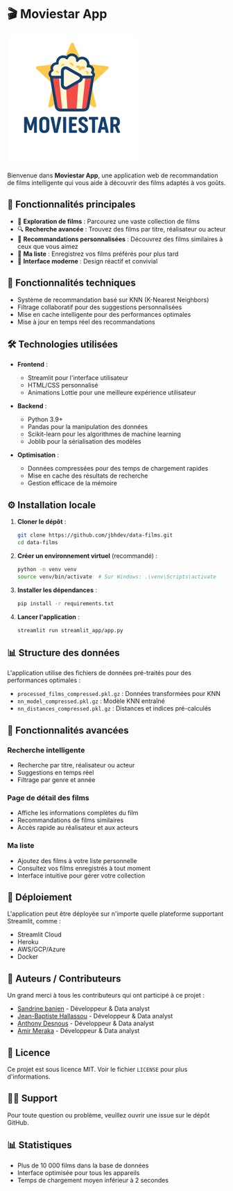 # 🎬 Moviestar App

![Moviestar Logo](streamlit_app/assets/moviestar2.png)

Bienvenue dans **Moviestar App**, une application web de recommandation de films intelligente qui vous aide à découvrir des films adaptés à vos goûts.

## 🌟 Fonctionnalités principales

- 🎥 **Exploration de films** : Parcourez une vaste collection de films
- 🔍 **Recherche avancée** : Trouvez des films par titre, réalisateur ou acteur
- 🤖 **Recommandations personnalisées** : Découvrez des films similaires à ceux que vous aimez
- 💾 **Ma liste** : Enregistrez vos films préférés pour plus tard
- 📱 **Interface moderne** : Design réactif et convivial

## 🎯 Fonctionnalités techniques

- Système de recommandation basé sur KNN (K-Nearest Neighbors)
- Filtrage collaboratif pour des suggestions personnalisées
- Mise en cache intelligente pour des performances optimales
- Mise à jour en temps réel des recommandations

## 🛠️ Technologies utilisées

- **Frontend** : 
  - Streamlit pour l'interface utilisateur
  - HTML/CSS personnalisé
  - Animations Lottie pour une meilleure expérience utilisateur

- **Backend** : 
  - Python 3.9+
  - Pandas pour la manipulation des données
  - Scikit-learn pour les algorithmes de machine learning
  - Joblib pour la sérialisation des modèles

- **Optimisation** :
  - Données compressées pour des temps de chargement rapides
  - Mise en cache des résultats de recherche
  - Gestion efficace de la mémoire

## ⚙️ Installation locale

1. **Cloner le dépôt** :
   ```bash
   git clone https://github.com/jbhdev/data-films.git
   cd data-films
   ```

2. **Créer un environnement virtuel** (recommandé) :
   ```bash
   python -m venv venv
   source venv/bin/activate  # Sur Windows: .\venv\Scripts\activate
   ```

3. **Installer les dépendances** :
   ```bash
   pip install -r requirements.txt
   ```

4. **Lancer l'application** :
   ```bash
   streamlit run streamlit_app/app.py
   ```

## 📊 Structure des données

L'application utilise des fichiers de données pré-traités pour des performances optimales :

- `processed_films_compressed.pkl.gz` : Données transformées pour KNN
- `nn_model_compressed.pkl.gz` : Modèle KNN entraîné
- `nn_distances_compressed.pkl.gz` : Distances et indices pré-calculés

## 📱 Fonctionnalités avancées

### Recherche intelligente
- Recherche par titre, réalisateur ou acteur
- Suggestions en temps réel
- Filtrage par genre et année

### Page de détail des films
- Affiche les informations complètes du film
- Recommandations de films similaires
- Accès rapide au réalisateur et aux acteurs

### Ma liste
- Ajoutez des films à votre liste personnelle
- Consultez vos films enregistrés à tout moment
- Interface intuitive pour gérer votre collection

## 🚀 Déploiement

L'application peut être déployée sur n'importe quelle plateforme supportant Streamlit, comme :
- Streamlit Cloud
- Heroku
- AWS/GCP/Azure
- Docker

## 👥 Auteurs / Contributeurs

Un grand merci à tous les contributeurs qui ont participé à ce projet :

- [Sandrine banien](https://github.com/sandrineyb) - Développeur & Data analyst
- [Jean-Baptiste Hallassou](https://github.com/jbhdev) - Développeur & Data analyst
- [Anthony Desnous](https://github.com/anthodess) - Développeur & Data analyst
- [Amir Meraka](https://github.com/Amir239278) - Développeur & Data analyst

## 📝 Licence

Ce projet est sous licence MIT. Voir le fichier `LICENSE` pour plus d'informations.

## 🙋‍♂️ Support

Pour toute question ou problème, veuillez ouvrir une issue sur le dépôt GitHub.

## 📊 Statistiques

- Plus de 10 000 films dans la base de données
- Interface optimisée pour tous les appareils
- Temps de chargement moyen inférieur à 2 secondes